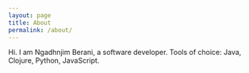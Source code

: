```yaml
---
layout: page
title: About
permalink: /about/
---
```


Hi. I am Ngadhnjim Berani, a software developer. Tools of choice: Java, Clojure, Python, JavaScript.
